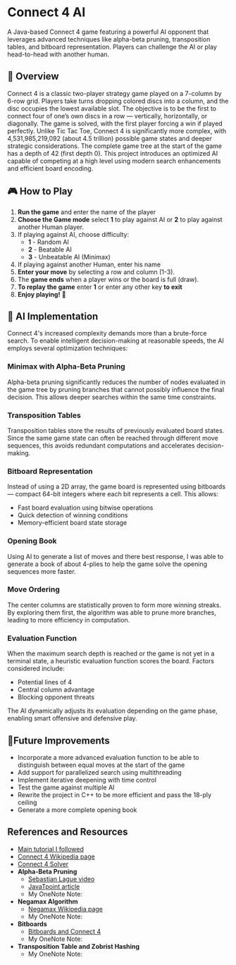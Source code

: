 # Connect 4 AI

A Java-based Connect 4 game featuring a powerful AI opponent that leverages advanced techniques like alpha-beta pruning, transposition tables, and bitboard representation. Players can challenge the AI or play head-to-head with another human.

## 🚀 Overview 

Connect 4 is a classic two-player strategy game played on a 7-column by 6-row grid. Players take turns dropping colored discs into a column, and the disc occupies the lowest available slot. The objective is to be the first to connect four of one’s own discs in a row — vertically, horizontally, or diagonally. The game is solved, with the first player forcing a win if played perfectly.
Unlike Tic Tac Toe, Connect 4 is significantly more complex, with 4,531,985,219,092 (about 4.5 trillion) possible game states and deeper strategic considerations. The complete game tree at the start of the game has a depth of 42 (first depth 0). This project introduces an optimized AI capable of competing at a high level using modern search enhancements and efficient board encoding.

## 🎮 How to Play 

1. **Run the game** and enter the name of the player
2. **Choose the Game mode** select **1** to play against AI or **2** to play against another Human player.
3. If playing against AI, choose difficulty:  
   - **1** - Random AI 
   - **2** - Beatable AI  
   - **3** - Unbeatable AI (Minimax)
4. If playing against another Human, enter his name
5. **Enter your move** by selecting a row and column (1-3).
6. The **game ends** when a player wins or the board is full (draw).
7. **To replay the game** enter **1** or enter any other key **to exit**
8. **Enjoy playing!** 🎉

## :robot: AI Implementation

Connect 4's increased complexity demands more than a brute-force search. To enable intelligent decision-making at reasonable speeds, the AI employs several optimization techniques:

### Minimax with Alpha-Beta Pruning
Alpha-beta pruning significantly reduces the number of nodes evaluated in the game tree by pruning branches that cannot possibly influence the final decision. This allows deeper searches within the same time constraints.

### Transposition Tables
Transposition tables store the results of previously evaluated board states. Since the same game state can often be reached through different move sequences, this avoids redundant computations and accelerates decision-making.

### Bitboard Representation
Instead of using a 2D array, the game board is represented using bitboards — compact 64-bit integers where each bit represents a cell. This allows:
- Fast board evaluation using bitwise operations
- Quick detection of winning conditions
- Memory-efficient board state storage

### Opening Book
Using AI to generate a list of moves and there best response, I was able to generate a book of about 4-plies to help the game solve the opening sequences more faster.

### Move Ordering
The center columns are statistically proven to form more winning streaks. By exploring them first, the algorithm was able to prune more branches, leading to more efficiency in computation. 

### Evaluation Function
When the maximum search depth is reached or the game is not yet in a terminal state, a heuristic evaluation function scores the board. Factors considered include:
- Potential lines of 4
- Central column advantage
- Blocking opponent threats

The AI dynamically adjusts its evaluation depending on the game phase, enabling smart offensive and defensive play.

## 📌Future Improvements
- Incorporate a more advanced evaluation function to be able to distinguish between equal moves at the start of the game
- Add support for parallelized search using multithreading
- Implement iterative deepening with time control
- Test the game against multiple AI
- Rewrite the project in C++ to be more efficient and pass the 18-ply ceiling
- Generate a more complete opening book

## References and Resources
- [Main tutorial I followed](http://blog.gamesolver.org/solving-connect-four/01-introduction/)
- [Connect 4 Wikipedia page](https://en.wikipedia.org/wiki/Connect_Four)
- [Connect 4 Solver](https://connect4.gamesolver.org/)
- **Alpha-Beta Pruning**
  - [Sebastian Lague video](https://www.youtube.com/watch?v=l-hh51ncgDI)
  - [JavaTpoint article](https://www.javatpoint.com/ai-alpha-beta-pruning)
  - My OneNote Note:
- **Negamax Algorithm**
  - [Negamax Wikipedia page](https://en.wikipedia.org/wiki/Negamax)
  - My OneNote Note:
- **Bitboards**
  - [Bitboards and Connect 4](https://github.com/denkspuren/BitboardC4/blob/master/BitboardDesign.md)
  - My OneNote Note:
- **Transposition Table and Zobrist Hashing**
  - My OneNote Note: 
